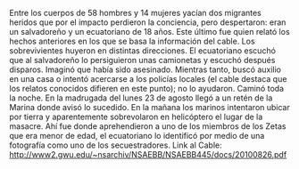 Entre los cuerpos de 58 hombres y 14 mujeres yacían dos migrantes heridos que por el impacto perdieron la conciencia, pero despertaron: eran un salvadoreño y un ecuatoriano de 18 años. Este último fue quien relató los hechos anteriores en los que se basa la información del cable.
Los sobrevivientes huyeron en distintas direcciones. El ecuatoriano escuchó que al salvadoreño lo persiguieron unas camionetas y escuchó después disparos. Imaginó que había sido asesinado.
Mientras tanto, buscó auxilio en una casa o intentó acercarse a los policías locales (el cable destaca que los relatos conocidos difieren en este punto); no lo ayudaron.
Caminó toda la noche. En la madrugada del lunes 23 de agosto llegó a un retén de la Marina donde avisó lo sucedido. En la mañana los marinos intentaron ubicar por tierra y aparentemente sobrevolaron en helicóptero el lugar de la masacre. Ahí fue donde aprehendieron a uno de los miembros de los Zetas que era menor de edad, el ecuatoriano lo identificó por medio de una fotografía como uno de los secuestradores.
Link al Cable: http://www2.gwu.edu/~nsarchiv/NSAEBB/NSAEBB445/docs/20100826.pdf

